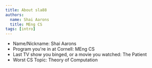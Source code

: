 ```yaml
---
title: About sla88
authors:
  name: Shai Aarons
  title: MEng CS
tags: [intro]
---
```


- Name/Nickname: Shai Aarons
- Program you're in at Cornell: MEng CS
- Last TV show you binged, or a movie you watched: The Patient
- Worst CS Topic: Theory of Computation 
